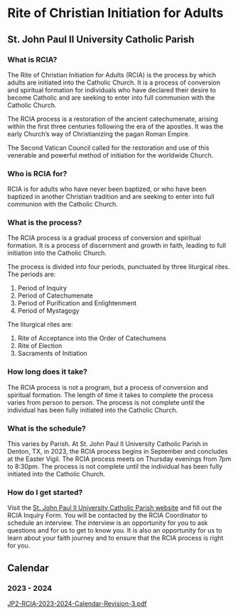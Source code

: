 # Rite of Christian Initiation for Adults
## St. John Paul II University Catholic Parish

### What is RCIA?
The Rite of Christian Initiation for Adults (RCIA) is the process by which adults are initiated into the Catholic Church. It is a process of conversion and spiritual formation for individuals who have declared their desire to become Catholic and are seeking to enter into full communion with the Catholic Church.

The RCIA process is a restoration of the ancient catechumenate, arising within the first three centuries following the era of the apostles. It was the early Church’s way of Christianizing the pagan Roman Empire.

The Second Vatican Council called for the restoration and use of this venerable and powerful method of initiation for the worldwide Church.

### Who is RCIA for?
RCIA is for adults who have never been baptized, or who have been baptized in another Christian tradition and are seeking to enter into full communion with the Catholic Church.

### What is the process?
The RCIA process is a gradual process of conversion and spiritual formation. It is a process of discernment and growth in faith, leading to full initiation into the Catholic Church.

The process is divided into four periods, punctuated by three liturgical rites. The periods are:

1. Period of Inquiry
2. Period of Catechumenate
3. Period of Purification and Enlightenment
4. Period of Mystagogy

The liturgical rites are:

1. Rite of Acceptance into the Order of Catechumens
2. Rite of Election
3. Sacraments of Initiation

### How long does it take?
The RCIA process is not a program, but a process of conversion and spiritual formation. The length of time it takes to complete the process varies from person to person. The process is not complete until the individual has been fully initiated into the Catholic Church.

### What is the schedule?
This varies by Parish.  At St. John Paul II University Catholic Parish in Denton, TX, in 2023, the RCIA process begins in September and concludes at the Easter Vigil.  The RCIA process meets on Thursday evenings from 7pm to 8:30pm.  The process is not complete until the individual has been fully initiated into the Catholic Church.

### How do I get started?
Visit the [St. John Paul II University Catholic Parish website](https://jp2denton.org/rcia) and fill out the RCIA Inquiry Form.  You will be contacted by the RCIA Coordinator to schedule an interview.  The interview is an opportunity for you to ask questions and for us to get to know you.  It is also an opportunity for us to learn about your faith journey and to ensure that the RCIA process is right for you.

## Calendar
### 2023 - 2024

[JP2-RCIA-2023-2024-Calendar-Revision-3.pdf](JP2-RCIA-2023-2024-Calendar-Revision-3.pdf)
